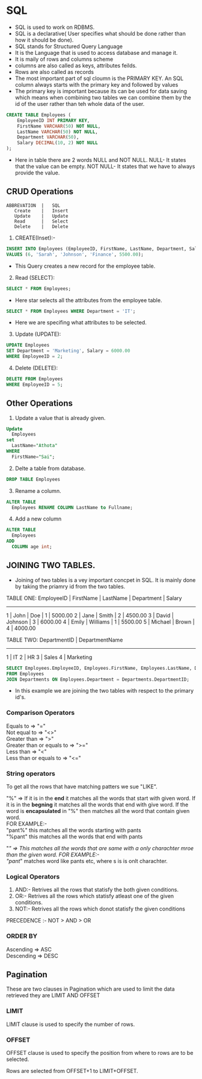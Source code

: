 # SQL

- SQL is used to work on RDBMS.
- SQL is a declarative( User specifies what should be done rather than how it should be done).
- SQL stands for Structured Query Language
- It is the Language that is used to access database and manage it.
- It is maily of rows and columns scheme
- columns are also called as keys, attributes feilds.
- Rows are also called as records
- The most important part of sql cloumn is the PRIMARY KEY. An SQL column always starts with the primary key and followed by values
- The primary key is important because its can be used for data saving which means when combining two tables we can combine them by the id of the user rather than teh whole data of the user.

```sql
CREATE TABLE Employees (
    EmployeeID INT PRIMARY KEY,
    FirstName VARCHAR(50) NOT NULL,
    LastName VARCHAR(50) NOT NULL,
    Department VARCHAR(50),
    Salary DECIMAL(10, 2) NOT NULL
);
```

- Here in table there are 2 words NULL and NOT NULL.
  NULL- It states that the value can be empty.
  NOT NULL- It states that we have to always provide the value.

## CRUD Operations

    ABBREVATION  |   SQL
       Create    |   Insert
       Update    |   Update
       Read      |   Select
       Delete    |   Delete

1. CREATE(Inset):-

```sql
INSERT INTO Employees (EmployeeID, FirstName, LastName, Department, Salary)
VALUES (6, 'Sarah', 'Johnson', 'Finance', 5500.00);
```

- This Query creates a new record for the employee table.

2. Read (SELECT):

```sql
SELECT * FROM Employees;
```

- Here star selects all the attributes from the employee table.

```sql
SELECT * FROM Employees WHERE Department = 'IT';
```

- Here we are specifing what attributes to be selected.

3. Update (UPDATE):

```sql
UPDATE Employees
SET Department = 'Marketing', Salary = 6000.00
WHERE EmployeeID = 2;
```

4. Delete (DELETE):

```sql
DELETE FROM Employees
WHERE EmployeeID = 5;
```

## Other Operations

1. Update a value that is already given.

```sql
Update
  Employees
set
  LastName="Athota"
WHERE
  FirstName="Sai";
```

2. Delte a table from database.

```sql
DROP TABLE Employees
```

3. Rename a column.

```sql
ALTER TABLE
  Employees RENAME COLUMN LastName to Fullname;
```

4. Add a new column

```sql
ALTER TABLE
  Employees
ADD
  COLUMN age int;
```

## JOINING TWO TABLES.

- Joining of two tables is a vey important concpet in SQL. It is mainly done by taking the priamry id from the two tables.

TABLE ONE:
EmployeeID | FirstName | LastName | Department | Salary

---

1 | John | Doe | 1 | 5000.00
2 | Jane | Smith | 2 | 4500.00
3 | David | Johnson | 3 | 6000.00
4 | Emily | Williams | 1 | 5500.00
5 | Michael | Brown | 4 | 4000.00

TABLE TWO:
DepartmentID | DepartmentName

---

1 | IT
2 | HR
3 | Sales
4 | Marketing

```sql
SELECT Employees.EmployeeID, Employees.FirstName, Employees.LastName, Departments.DepartmentName
FROM Employees
JOIN Departments ON Employees.Department = Departments.DepartmentID;
```

- In this example we are joining the two tables with respect to the primary id's.

### Comparison Operators

Equals to => "="  
Not equal to => "<>"  
Greater than => ">"  
Greater than or equals to => ">="  
Less than => "<"  
Less than or equals to => "<="

### String operators

To get all the rows that have matching patters we sue "LIKE".

"%" => If it is in the **end** it matches all the words that start with given word. If it is in the **begning** it matches all the words that end with give word. If the word is **encapsulated** in "%" then matches all the word that contain given word.  
FOR EXAMPLE:-  
"pant%" this matches all the words starting with pants  
"%pant" this matches all the words that end with pants

"_" => This matches all the words that are same with a only charachter mroe than the given word.
FOR EXAMPLE:-  
"pant_" matches word like pants etc, where s is is onlt charachter.

### Logical Operators

1. AND:- Retrives all the rows that statisfy the both given conditions.
2. OR:- Retrives all the rows which statisfy atleast one of the given conditions.
3. NOT:- Retrives all the rows which donot statisfy the given conditions

PRECEDENCE :- NOT > AND > OR

### ORDER BY

Ascending => ASC  
Descending => DESC

## Pagination

These are two clauses in Pagination which are used to limit the data retrieved they are LIMIT AND OFFSET

### LIMIT

LIMIT clause is used to specify the number of rows.

### OFFSET

OFFSET clause is used to specify the position from where to rows are to be selected.

Rows are selected from OFFSET+1 to LIMIT+OFFSET.
